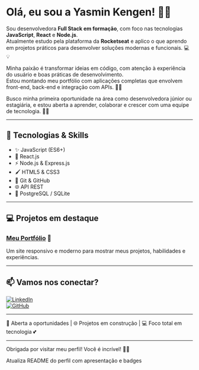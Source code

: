# Olá, eu sou a Yasmin Kengen! 🌸✨

Sou desenvolvedora **Full Stack em formação**, com foco nas tecnologias **JavaScript**, **React** e **Node.js**.  
Atualmente estudo pela plataforma da **Rocketseat** e aplico o que aprendo em projetos práticos para desenvolver soluções modernas e funcionais. 💻💡

Minha paixão é transformar ideias em código, com atenção à experiência do usuário e boas práticas de desenvolvimento.  
Estou montando meu portfólio com aplicações completas que envolvem front-end, back-end e integração com APIs. 🎨🚀

Busco minha primeira oportunidade na área como desenvolvedora júnior ou estagiária, e estou aberta a aprender, colaborar e crescer com uma equipe de tecnologia. 🤝💖

---

## 🚀 Tecnologias & Skills

- ✨ JavaScript (ES6+)
- 🌿 React.js
- ⚡ Node.js & Express.js
- 🖌️ HTML5 & CSS3
- 🐙 Git & GitHub
- 🌐 API REST
- 🐘 PostgreSQL / SQLite

---

## 💻 Projetos em destaque

### [Meu Portfólio](https://yasminkengen.github.io/portfolio/) 🌷  
Um site responsivo e moderno para mostrar meus projetos, habilidades e experiências.

---

## 📫 Vamos nos conectar?

[![LinkedIn](https://img.shields.io/badge/-LinkedIn-0A66C2?style=for-the-badge&logo=linkedin&logoColor=white&link=https://www.linkedin.com/in/yasminkengen/)](https://www.linkedin.com/in/yasminkengen/)  
[![GitHub](https://img.shields.io/badge/-GitHub-181717?style=for-the-badge&logo=github&logoColor=white&link=https://github.com/yasminkengen)](https://github.com/yasminkengen)

---

📍 Aberta a oportunidades | 🌐 Projetos em construção | 💻 Foco total em tecnologia 💕

---

Obrigada por visitar meu perfil! Você é incrível! 🌸😊

Atualiza README do perfil com apresentação e badges

